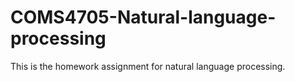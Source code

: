 # COMS4705-Natural-language-processing
This is the homework assignment for natural language processing.
